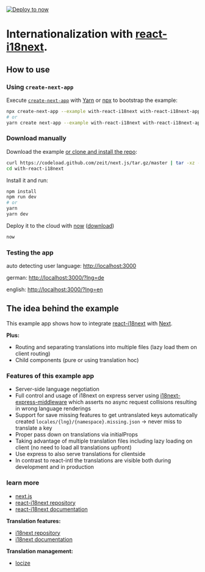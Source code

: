 [![Deploy to now](https://deploy.now.sh/static/button.svg)](https://deploy.now.sh/?repo=https://github.com/zeit/next.js/tree/master/examples/with-react-i18next)

# Internationalization with [react-i18next](https://github.com/i18next/react-i18next).

## How to use

### Using `create-next-app`

Execute [`create-next-app`](https://github.com/segmentio/create-next-app) with [Yarn](https://yarnpkg.com/lang/en/docs/cli/create/) or [npx](https://github.com/zkat/npx#readme) to bootstrap the example:

```bash
npx create-next-app --example with-react-i18next with-react-i18next-app
# or
yarn create next-app --example with-react-i18next with-react-i18next-app
```

### Download manually

Download the example [or clone and install the repo](https://github.com/zeit/next.js):

```bash
curl https://codeload.github.com/zeit/next.js/tar.gz/master | tar -xz --strip=2 next.js-master/examples/with-react-i18next
cd with-react-i18next
```

Install it and run:

```bash
npm install
npm run dev
# or
yarn
yarn dev
```

Deploy it to the cloud with [now](https://zeit.co/now) ([download](https://zeit.co/download))

```bash
now
```

### Testing the app

auto detecting user language: [http://localhost:3000](http://localhost:3000)

german: [http://localhost:3000/?lng=de](http://localhost:3000/?lng=de)

english: [http://localhost:3000/?lng=en](http://localhost:3000/?lng=en)

## The idea behind the example

This example app shows how to integrate [react-i18next](https://github.com/i18next/react-i18next) with [Next](https://github.com/zeit/next.js).

**Plus:**

* Routing and separating translations into multiple files (lazy load them on client routing)
* Child components (pure or using translation hoc)

### Features of this example app

* Server-side language negotiation
* Full control and usage of i18next on express server using [i18next-express-middleware](https://github.com/i18next/i18next-express-middleware) which asserts no async request collisions resulting in wrong language renderings
* Support for save missing features to get untranslated keys automatically created `locales/{lng}/{namespace}.missing.json` -> never miss to translate a key
* Proper pass down on translations via initialProps
* Taking advantage of multiple translation files including lazy loading on client (no need to load all translations upfront)
* Use express to also serve translations for clientside
* In contrast to react-intl the translations are visible both during development and in production

### learn more

* [next.js](https://github.com/zeit/next.js)
* [react-i18next repository](https://github.com/i18next/react-i18next)
* [react-i18next documentation](https://react.i18next.com)

**Translation features:**

* [i18next repository](https://github.com/i18next/i18next)
* [i18next documentation](https://www.i18next.com)

**Translation management:**

* [locize](http://locize.com)
